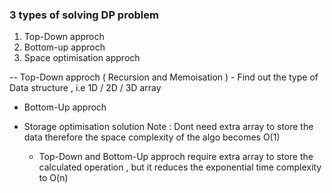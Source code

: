 ### 3 types of solving DP problem 

1) Top-Down approch
2) Bottom-up approch
3) Space optimisation approch


-- Top-Down approch ( Recursion and Memoisation )
    - Find out the type of Data structure  , i.e 1D / 2D / 3D array 

- Bottom-Up approch


- Storage optimisation solution 
    Note : Dont need extra array to store the data therefore the space complexity of the algo becomes O(1)
    - Top-Down and Bottom-Up approch require extra array to store the calculated operation ,
        but it reduces the exponential time complexity to O(n)



